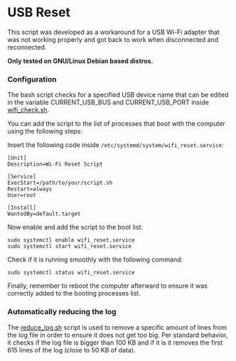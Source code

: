 # USB Reset

This script was developed as a workaround for a USB Wi-Fi adapter that was not working properly and got back to work when disconnected and reconnected.

**Only tested on GNU/Linux Debian based distros.**

### Configuration

The bash script checks for a specified USB device name that can be edited in the variable CURRENT_USB_BUS and CURRENT_USB_PORT inside [wifi_check.sh](wifi_check.sh).

You can add the script to the list of processes that boot with the computer using the following steps:

Insert the following code inside `/etc/systemd/system/wifi_reset.service`:

```
[Unit]
Description=Wi-Fi Reset Script

[Service]
ExecStart=/path/to/your/script.sh
Restart=always
User=root

[Install]
WantedBy=default.target
```

Now enable and add the script to the boot list:

```
sudo systemctl enable wifi_reset.service
sudo systemctl start wifi_reset.service
```

Check if it is running smoothly with the following command:

```
sudo systemctl status wifi_reset.service
```

Finally, remember to reboot the computer afterward to ensure it was correctly added to the booting processes list.


### Automatically reducing the log

The [reduce_log.sh](reduce_log.sh) script is used to remove a specific amount of lines from the log file in order to ensure it does not get too big. Per standard behavior, it checks if the log file is bigger than 100 KB and if it is it removes the first 615 lines of the log (close to 50 KB of data).
